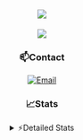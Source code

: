 <div align="center">

<h1 align="center">
  <a href="https://git.io/typing-svg">
    <img src="https://readme-typing-svg.herokuapp.com/?lines=Hello,+There!+👋;This+is+chicho.;CEO+on+Hely+Development....;&center=true&size=25">
  </a>
</h1>
  
<p align="center">
  <img src="https://lanyard.cnrad.dev/api/852683595378196480" />
</p>
  
### 📫Contact
  [![Email](https://img.shields.io/badge/Email-gastondalla@gmail.com-04619f?style=for-the-badge&logo=gmail&logoColor=white)](mailto:gastondalla@gmail.com)
</br>  

### 📈Stats
<details>
    <summary> ⚡Detailed Stats</summary>
    <br/>

<!--START_SECTION:waka-->
![Code Time](http://img.shields.io/badge/Code%20Time-102%20hrs%2052%20mins-blue)

![Profile Views](http://img.shields.io/badge/Profile%20Views-5-blue)

**🐱 My GitHub Data** 

> 📦 37.2 kB Used in GitHub's Storage 
 > 
> 🏆 6 Contributions in the Year 2023
 > 
> 🚫 Not Opted to Hire
 > 
> 📜 8 Public Repositories 
 > 
> 🔑 6 Private Repositories 
 > 
**I'm a Night 🦉** 

```text
🌞 Morning                14 commits          █░░░░░░░░░░░░░░░░░░░░░░░░   04.44 % 
🌆 Daytime                46 commits          ████░░░░░░░░░░░░░░░░░░░░░   14.60 % 
🌃 Evening                150 commits         ████████████░░░░░░░░░░░░░   47.62 % 
🌙 Night                  105 commits         ████████░░░░░░░░░░░░░░░░░   33.33 % 
```
📅 **I'm Most Productive on Tuesday** 

```text
Monday                   21 commits          ██░░░░░░░░░░░░░░░░░░░░░░░   06.67 % 
Tuesday                  66 commits          █████░░░░░░░░░░░░░░░░░░░░   20.95 % 
Wednesday                58 commits          █████░░░░░░░░░░░░░░░░░░░░   18.41 % 
Thursday                 32 commits          ███░░░░░░░░░░░░░░░░░░░░░░   10.16 % 
Friday                   43 commits          ███░░░░░░░░░░░░░░░░░░░░░░   13.65 % 
Saturday                 46 commits          ████░░░░░░░░░░░░░░░░░░░░░   14.60 % 
Sunday                   49 commits          ████░░░░░░░░░░░░░░░░░░░░░   15.56 % 
```


📊 **This Week I Spent My Time On** 

```text
🕑︎ Time Zone: America/Argentina/Buenos_Aires

💬 Programming Languages: 
HTML                     7 hrs 9 mins        ████████████░░░░░░░░░░░░░   48.89 % 
Python                   4 hrs 19 mins       ███████░░░░░░░░░░░░░░░░░░   29.54 % 
C#                       2 hrs 17 mins       ████░░░░░░░░░░░░░░░░░░░░░   15.60 % 
Other                    34 mins             █░░░░░░░░░░░░░░░░░░░░░░░░   03.97 % 
JavaScript               8 mins              ░░░░░░░░░░░░░░░░░░░░░░░░░   01.00 % 

🔥 Editors: 
VS Code                  11 hrs 38 mins      ████████████████████░░░░░   79.55 % 
Visual Studio            2 hrs 59 mins       █████░░░░░░░░░░░░░░░░░░░░   20.45 % 

🐱‍💻 Projects: 
Unknown Project          8 hrs 47 mins       ███████████████░░░░░░░░░░   60.08 % 
Valkyrie                 2 hrs 30 mins       ████░░░░░░░░░░░░░░░░░░░░░   17.11 % 
Coder                    1 hr 31 mins        ███░░░░░░░░░░░░░░░░░░░░░░   10.44 % 
CoderHouse               1 hr 11 mins        ██░░░░░░░░░░░░░░░░░░░░░░░   08.14 % 
Chicho SS Helper         29 mins             █░░░░░░░░░░░░░░░░░░░░░░░░   03.34 % 

💻 Operating System: 
Windows                  14 hrs 38 mins      █████████████████████████   100.00 % 
```

**I Mostly Code in JavaScript** 

```text
JavaScript               8 repos             ████████░░░░░░░░░░░░░░░░░   33.33 % 
CSS                      3 repos             ███░░░░░░░░░░░░░░░░░░░░░░   12.50 % 
Python                   2 repos             ██░░░░░░░░░░░░░░░░░░░░░░░   08.33 % 
C#                       1 repo              █░░░░░░░░░░░░░░░░░░░░░░░░   04.17 % 
Batchfile                1 repo              █░░░░░░░░░░░░░░░░░░░░░░░░   04.17 % 
```




 Last Updated on 20/05/2023 19:09:24 UTC
<!--END_SECTION:waka-->
</details>
